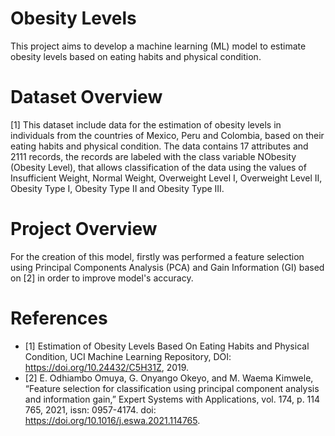 # Obesity Levels
This project aims to develop a machine learning (ML) model to estimate obesity levels based on eating habits and physical condition.

# Dataset Overview
[1] This dataset include data for the estimation of obesity levels in individuals from the countries of Mexico, Peru and Colombia, based on their eating habits and physical condition. The data contains 17 attributes and 2111 records, the records are labeled with the class variable NObesity (Obesity Level), that allows classification of the data using the values of Insufficient Weight, Normal Weight, Overweight Level I, Overweight Level II, Obesity Type I, Obesity Type II and Obesity Type III.

# Project Overview
For the creation of this model, firstly was performed a feature selection using Principal Components Analysis (PCA) and Gain Information (GI) based on [2] in order to improve model's accuracy.  

# References
- [1] Estimation of Obesity Levels Based On Eating Habits and Physical Condition, UCI Machine Learning Repository, DOI: https://doi.org/10.24432/C5H31Z, 2019.
- [2] E. Odhiambo Omuya, G. Onyango Okeyo, and M. Waema Kimwele, “Feature selection for classification using principal component analysis and information gain,” Expert Systems with Applications, vol. 174, p. 114 765, 2021, issn: 0957-4174. doi: https://doi.org/10.1016/j.eswa.2021.114765.